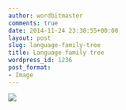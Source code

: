 ```yaml
---
author: wordbitmaster
comments: true
date: 2014-11-24 23:38:55+00:00
layout: post
slug: language-family-tree
title: Language family tree
wordpress_id: 1236
post_format:
- Image
---
```


[![](http://mentalfloss.com/sites/default/files/196.jpg)](http://mentalfloss.com/sites/default/files/196.jpg)
